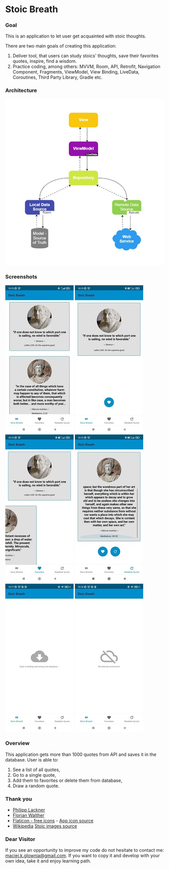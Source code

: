 # Stoic Breath

### Goal
This is an application to let user get acquainted with stoic thoughts.

There are two main goals of creating this application:
1. Deliver tool, that users can study stoics' thoughts, save their favorites quotes, inspire, find a wisdom.
2. Practice coding, among others: MVVM, Room, API, Retrofit, Navigation Component, Fragments, ViewModel,
View Binding, LiveData, Coroutines, Third Party Library, Gradle etc.

### Architecture
![Architecture](app/src/main/res/drawable-v24/architecture_mvvm.jpg)

### Screenshots
![Quote List](app/src/main/res/drawable-v24/screen_quotes_list.jpg)
![Single quote](app/src/main/res/drawable-v24/screen_single.jpg)
![Favorites](app/src/main/res/drawable-v24/screen_favorites.jpg)
![Random](app/src/main/res/drawable-v24/screen_random.jpg)
![Downloading](app/src/main/res/drawable-v24/screen_downloading.jpg)
![No Internet](app/src/main/res/drawable-v24/screen_no_internet.jpg)

### Overview
This application gets more than 1000 quotes from API and saves it in the database.
User is able to:
1. See a list of all quotes,
2. Go to a single quote,
3. Add them to favorites or delete them from database,
4. Draw a random quote.

### Thank you

- [Philipp Lackner](https://pl-coding.com/)
- [Florian Walther](https://codinginflow.com/)
- [Flaticon - free icons](https://www.flaticon.com/free-icons/android) - [App icon source](https://github.com/maciejglownia/Stoic-Breath/blob/739493d76184a62b2b8ae9ae9041450fd76a73e2/app/src/main/assets/sources.txt)
- [Wikipedia](https://en.wikipedia.org/wiki/Main_Page) [Stoic images source](https://github.com/maciejglownia/Stoic-Breath/blob/739493d76184a62b2b8ae9ae9041450fd76a73e2/app/src/main/assets/sources.txt)

### Dear Visitor
If you see an opportunity to improve my code do not hesitate to contact me:
maciej.k.glownia@gmail.com. If you want to copy it and develop with your own idea, take it and enjoy
learning path.